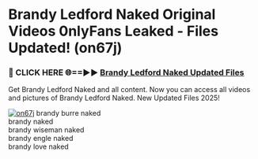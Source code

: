 # Brandy Ledford Naked Original Videos 0nlyFans Leaked - Files Updated! (on67j)

<h3>🔴 CLICK HERE 🌐==►► <a href="https://tinyurl.com/up5wt9bj" rel="nofollow">Brandy Ledford Naked Updated Files</a></h3>

Get Brandy Ledford Naked and all content. Now you can access all videos and pictures of Brandy Ledford Naked. New Updated Files 2025!

[![on67j](https://i.imgur.com/ABiUzMV.gif)](https://tinyurl.com/up5wt9bj)
brandy burre naked<br>
brandy naked<br>
brandy wiseman naked<br>
brandy engle naked<br>
brandy love naked